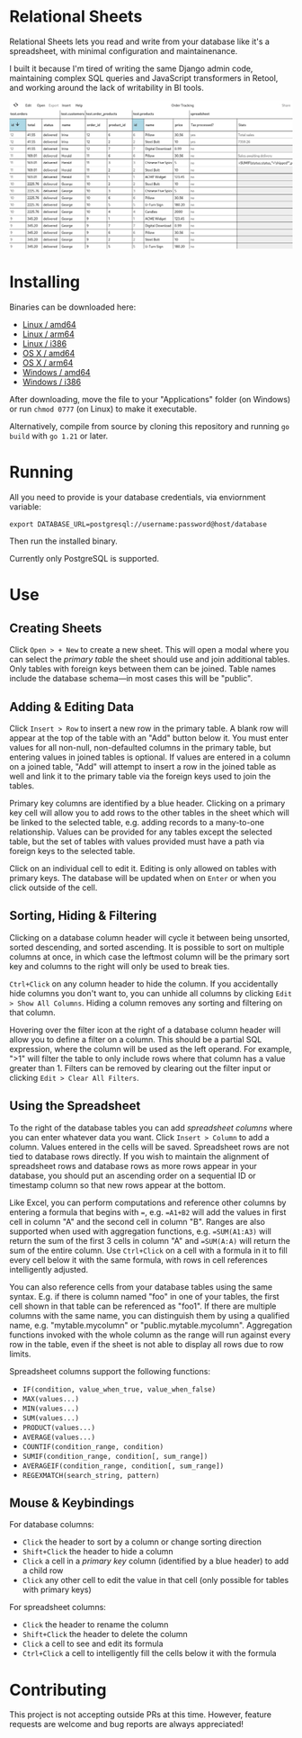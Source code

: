 # Relational Sheets

Relational Sheets lets you read and write from your database like it's a spreadsheet,
with minimal configuration and maintainenance.

I built it because I'm tired of writing the same Django admin code, maintaining complex
SQL queries and JavaScript transformers in Retool, and working around the lack of writability
in BI tools.

![Screenshot of Relational Sheets](/screenshot.png)

# Installing

Binaries can be downloaded here:
- [Linux / amd64](https://relational-sheets.s3.us-west-2.amazonaws.com/relational-sheets-20231111-linux-amd64)
- [Linux / arm64](https://relational-sheets.s3.us-west-2.amazonaws.com/relational-sheets-20231111-linux-arm64)
- [Linux / i386](https://relational-sheets.s3.us-west-2.amazonaws.com/relational-sheets-20231111-linux-386)
- [OS X / amd64](https://relational-sheets.s3.us-west-2.amazonaws.com/relational-sheets-20231111-darwin-amd64)
- [OS X / arm64](https://relational-sheets.s3.us-west-2.amazonaws.com/relational-sheets-20231111-darwin-arm64)
- [Windows / amd64](https://relational-sheets.s3.us-west-2.amazonaws.com/relational-sheets-20231111-windows-amd64.exe)
- [Windows / i386](https://relational-sheets.s3.us-west-2.amazonaws.com/relational-sheets-20231111-windows-386.exe)

After downloading, move the file to your "Applications" folder (on Windows)
or run `chmod 0777` (on Linux) to make it executable.

Alternatively, compile from source by cloning this repository and
running `go build` with `go 1.21` or later.

# Running

All you need to provide is your database credentials, via enviornment variable:
```
export DATABASE_URL=postgresql://username:password@host/database
```
Then run the installed binary.

Currently only PostgreSQL is supported.

# Use

<h2>Creating Sheets</h2>
<p>
    Click <code>Open > + New</code> to create a new sheet.
    This will open a modal where you can select the <i>primary table</i> the sheet should use
    and join additional tables. Only tables with foreign keys between them can be joined.
    Table names include the database schema&mdash;in most cases this will be "public".
</p>
<h2>Adding &amp; Editing Data</h2>
<p>
    Click <code>Insert > Row</code> to insert a new row in the primary table.
    A blank row will appear at the top of the table with an "Add" button below it.
    You must enter values for all non-null, non-defaulted columns in the primary table,
    but entering values in joined tables is optional. If values are entered in a column
    on a joined table, "Add" will attempt to insert a row in the joined table as well
    and link it to the primary table via the foreign keys used to join the tables.
</p>
<p>
    Primary key columns are identified by a blue header. Clicking on a primary key cell
    will allow you to add rows to the other tables in the sheet which will be linked to
    the selected table, e.g. adding records to a many-to-one relationship. Values can be
    provided for any tables except the selected table, but the set of tables with values
    provided must have a path via foreign keys to the selected table.
</p>
<p>
    Click on an individual cell to edit it. Editing is only allowed on tables with primary
    keys. The database will be updated when on <code>Enter</code> or when you click outside
    of the cell.
</p>
<h2>Sorting, Hiding &amp; Filtering</h2>
<p>
    Clicking on a database column header will cycle it between being unsorted, sorted
    descending, and sorted ascending. It is possible to sort on multiple columns at once,
    in which case the leftmost column will be the primary sort key and columns to the right
    will only be used to break ties.
</p>
<p>
    <code>Ctrl+Click</code> on any column header to hide the column. If you accidentally hide
    columns you don't want to, you can unhide all columns by clicking <code>Edit > Show All Columns</code>.
    Hiding a column removes any sorting and filtering on that column.
</p>
<p>
    Hovering over the filter icon at the right of a database column header will allow you to
    define a filter on a column. This should be a partial SQL expression, where the column will
    be used as the left operand. For example, ">1" will filter the table to only include rows
    where that column has a value greater than 1. Filters can be removed by clearing out the
    filter input or clicking <code>Edit > Clear All Filters</code>.
</p>
<h2>Using the Spreadsheet</h2>
<p>
    To the right of the database tables you can add <i>spreadsheet columns</i> where you
    can enter whatever data you want. Click <code>Insert > Column</code> to add a column.
    Values entered in the cells will be saved. Spreadsheet rows are not tied to database
    rows directly. If you wish to maintain the alignment of spreadsheet rows and
    database rows as more rows appear in your database, you should put an ascending order
    on a sequential ID or timestamp column so that new rows appear at the bottom.
</p>
<p>
    Like Excel, you can perform computations
    and reference other columns by entering a formula that begins with <code>=</code>,
    e.g. <code>=A1+B2</code> will add the values in first cell in column "A" and the second
    cell in column "B". Ranges are also supported when used with aggregation functions,
    e.g. <code>=SUM(A1:A3)</code> will return the sum of the first 3 cells in column "A"
    and <code>=SUM(A:A)</code> will return the sum of the entire column.
    Use <code>Ctrl+Click</code> on a cell with a formula in it to fill every cell below it
    with the same formula, with rows in cell references intelligently adjusted.
</p>
<p>
    You can also reference cells from your database tables using the same syntax.
    E.g. if there is column named "foo" in one of your tables, the first cell shown in that table can be referenced
    as "foo1". If there are multiple columns with the same name, you can distinguish them by using a qualified
    name, e.g. "mytable.mycolumn" or "public.mytable.mycolumn". Aggregation functions invoked with the whole
    column as the range will run against every row in the table, even if the sheet is not able to display all
    rows due to row limits.
</p>
<p>
    Spreadsheet columns support the following functions:
    <ul>
        <li><code>IF(condition, value_when_true, value_when_false)</code></li>
        <li><code>MAX(values...)</code></li>
        <li><code>MIN(values...)</code></li>
        <li><code>SUM(values...)</code></li>
        <li><code>PRODUCT(values...)</code></li>
        <li><code>AVERAGE(values...)</code></li>
        <li><code>COUNTIF(condition_range, condition)</code></li>
        <li><code>SUMIF(condition_range, condition[, sum_range])</code></li>
        <li><code>AVERAGEIF(condition_range, condition[, sum_range])</code></li>
        <li><code>REGEXMATCH(search_string, pattern)</code></li>
    </ul>
</p>
<h2>Mouse &amp; Keybindings</h2>
<p>
    For database columns:
    <ul>
        <li><code>Click</code> the header to sort by a column or change sorting direction</li>
        <li><code>Shift+Click</code> the header to hide a column</li>
        <li><code>Click</code> a cell in a <i>primary key</i> column (identified by a blue header) to add a child row</li>
        <li><code>Click</code> any other cell to edit the value in that cell (only possible for tables with primary keys)</li>
    </ul>
    For spreadsheet columns:
    <ul>
        <li><code>Click</code> the header to rename the column</li>
        <li><code>Shift+Click</code> the header to delete the column</li>
        <li><code>Click</code> a cell to see and edit its formula</li>
        <li><code>Ctrl+Click</code> a cell to intelligently fill the cells below it with the formula</li>
    </ul>
</p>

# Contributing

This project is not accepting outside PRs at this time.
However, feature requests are welcome and bug reports are always appreciated!
